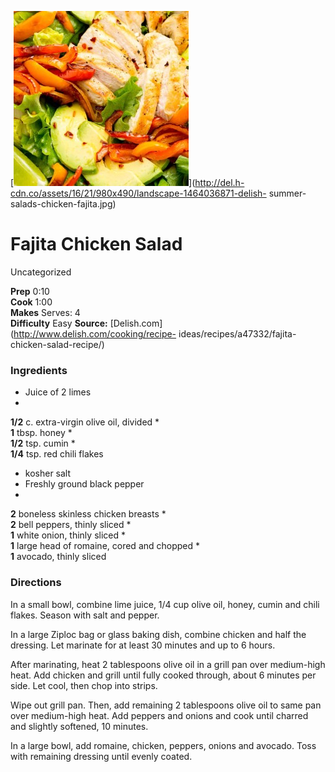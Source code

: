 ﻿

[![](./images/c9369b11-f555-46cc-a77f-81629ab6fbcb.jpg)](http://del.h-cdn.co/assets/16/21/980x490/landscape-1464036871-delish-
summer-salads-chicken-fajita.jpg)

#  Fajita Chicken Salad

Uncategorized

  
**Prep** 0:10  
**Cook** 1:00  
**Makes** Serves: 4  
**Difficulty** Easy
**Source:** [Delish.com](http://www.delish.com/cooking/recipe-
ideas/recipes/a47332/fajita-chicken-salad-recipe/)

###  Ingredients

  * Juice of 2 limes
  *   
**1/2** c. extra-virgin olive oil, divided
  *   
**1** tbsp. honey
  *   
**1/2** tsp. cumin
  *   
**1/4** tsp. red chili flakes
  * kosher salt
  * Freshly ground black pepper
  *   
**2** boneless skinless chicken breasts
  *   
**2** bell peppers, thinly sliced
  *   
**1** white onion, thinly sliced
  *   
**1** large head of romaine, cored and chopped
  *   
**1** avocado, thinly sliced

###  Directions

In a small bowl, combine lime juice, 1/4 cup olive oil, honey, cumin and chili
flakes. Season with salt and pepper.

In a large Ziploc bag or glass baking dish, combine chicken and half the
dressing. Let marinate for at least 30 minutes and up to 6 hours.

After marinating, heat 2 tablespoons olive oil in a grill pan over medium-high
heat. Add chicken and grill until fully cooked through, about 6 minutes per
side. Let cool, then chop into strips.

Wipe out grill pan. Then, add remaining 2 tablespoons olive oil to same pan
over medium-high heat. Add peppers and onions and cook until charred and
slightly softened, 10 minutes.

In a large bowl, add romaine, chicken, peppers, onions and avocado. Toss with
remaining dressing until evenly coated.

